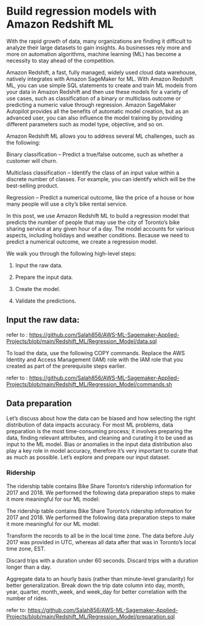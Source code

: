 

# Build regression models with Amazon Redshift ML 

With the rapid growth of data, many organizations are finding it difficult to analyze their large datasets to gain insights. As businesses rely more and more on automation algorithms, machine learning (ML) has become a necessity to stay ahead of the competition.

Amazon Redshift, a fast, fully managed, widely used cloud data warehouse, natively integrates with Amazon SageMaker for ML. With Amazon Redshift ML, you can use simple SQL statements to create and train ML models from your data in Amazon Redshift and then use these models for a variety of use cases, such as classification of a binary or multiclass outcome or predicting a numeric value through regression. Amazon SageMaker Autopilot provides all the benefits of automatic model creation, but as an advanced user, you can also influence the model training by providing different parameters such as model type, objective, and so on.

Amazon Redshift ML allows you to address several ML challenges, such as the following:

Binary classification – Predict a true/false outcome, such as whether a customer will churn. 

Multiclass classification – Identify the class of an input value within a discrete number of classes.
For example, you can identify which will be the best-selling product.

Regression – Predict a numerical outcome, like the price of a house or how many people will use a city’s bike rental service.


In this post, we use Amazon Redshift ML to build a regression model that predicts the number of people that may use the city of Toronto’s bike sharing service at any given hour of a day. The model accounts for various aspects, including holidays and weather conditions. Because we need to predict a numerical outcome, we create a regression model.

We walk you through the following high-level steps:

1. Input the raw data.

2. Prepare the input data.

3. Create the model.

4. Validate the predictions.


## Input the raw data: 

refer to : https://github.com/Salah856/AWS-ML-Sagemaker-Applied-Projects/blob/main/Redshift_ML/Regression_Model/data.sql 


To load the data, use the following COPY commands. Replace the AWS Identity and Access Management (IAM) role with the IAM role that you created as part of the prerequisite steps earlier.

refer to : https://github.com/Salah856/AWS-ML-Sagemaker-Applied-Projects/blob/main/Redshift_ML/Regression_Model/commands.sh 

## Data preparation

Let’s discuss about how the data can be biased and how selecting the right distribution of data impacts accuracy. For most ML problems, data preparation is the most time-consuming process; it involves preparing the data, finding relevant attributes, and cleaning and curating it to be used as input to the ML model. Bias or anomalies in the input data distribution also play a key role in model accuracy, therefore it’s very important to curate that as much as possible. Let’s explore and prepare our input dataset.


### Ridership
The ridership table contains Bike Share Toronto’s ridership information for 2017 and 2018. We performed the following data preparation steps to make it more meaningful for our ML model:


The ridership table contains Bike Share Toronto’s ridership information for 2017 and 2018. We performed the following data preparation steps to make it more meaningful for our ML model:

Transform the records to all be in the local time zone. The data before July 2017 was provided in UTC, whereas all data after that was in Toronto’s local time zone, EST.

Discard trips with a duration under 60 seconds.
Discard trips with a duration longer than a day.

Aggregate data to an hourly basis (rather than minute-level granularity) for better generalization.
Break down the trip date column into day, month, year, quarter, month_week, and week_day for better correlation with the number of rides.

refer to: https://github.com/Salah856/AWS-ML-Sagemaker-Applied-Projects/blob/main/Redshift_ML/Regression_Model/preparation.sql


